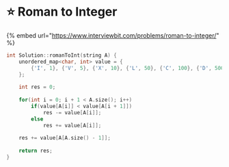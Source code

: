 # ⭐ Roman to Integer

{% embed url="https://www.interviewbit.com/problems/roman-to-integer/" %}

```cpp
int Solution::romanToInt(string A) {
    unordered_map<char, int> value = { 
        {'I', 1}, {'V', 5}, {'X', 10}, {'L', 50}, {'C', 100}, {'D', 500}, {'M', 1000}
    };
    
    int res = 0;
    
    for(int i = 0; i + 1 < A.size(); i++)
        if(value[A[i]] < value[A[i + 1]])
            res -= value[A[i]];
        else
            res += value[A[i]];
            
    res += value[A[A.size() - 1]];
    
    return res;
}
```
